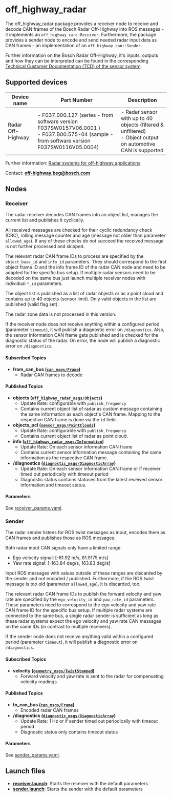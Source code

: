 # off_highway_radar

The off_highway_radar package provides a receiver node to receive and decode CAN frames of the Bosch
Radar Off-Highway into ROS messages - it implements an `off_highway_can::Receiver`. Furthermore, the
package provides a sender node to encode and send needed radar input data as CAN frames - an
implementation of an `off_highway_can::Sender`.

Further information on the Bosch Radar Off-Highway, it's inputs, outputs and how they can be
interpreted can be found in the corresponding [Technical Customer Documentation (TCD) of the sensor
system](https://www.bosch-mobility-solutions.com/en/solutions/assistance-systems/radar-systems-ohw/).

## Supported devices

| **Device name** | **Part Number** | **Description** |
| -| - | - |
| Radar Off-Highway | - F037.000.127 (series - from software version F037SW0157V06.0001 ) <br> - F037.B00.575-04 (sample - from software version F037SW0116V05.0004) | - Radar sensor with up to 40 objects (filtered & unfiltered)<br> - Object output on automotive CAN is supported |

Further information: [Radar systems for off-highway
  applications](https://www.bosch-mobility-solutions.com/en/solutions/assistance-systems/radar-systems-ohw/)

Contact: [**off-highway.beg@bosch.com**](mailto:off-highway.beg@bosch.com?subject=off_highway_sensor_drivers%20Radar%20OHW%20Sensors)

## Nodes

### Receiver

The radar receiver decodes CAN frames into an object list, manages the current list and publishes it
cyclically.

All received messages are checked for their cyclic redundancy check (CRC), rolling message counter
and age (message not older than parameter `allowed_age`). If any of these checks do not succeed the
received message is not further processed and skipped.

The relevant radar CAN frame IDs to process are specified by the `object_base_id` and `info_id`
parameters. They should correspond to the first object frame ID and the info frame ID of the radar
CAN node and need to be adapted for the specific bus setup. If multiple radar sensors need to be
decoded on the same bus just launch multiple receiver nodes with individual `*_id` parameters.

The object list is published as a list of radar objects or as a point cloud and contains up to 40
objects (sensor limit). Only valid objects in the list are published (valid flag set).

The radar zone data is not processed in this version.

If the receiver node does not receive anything within a configured period (parameter `timeout`), it
will publish a diagnostic error on `/diagnostics`. Also, the sensor information CAN frame gets
published and is checked for the diagnostic status of the radar. On error, the node will publish a
diagnostic error on `/diagnostics`.

#### Subscribed Topics

* **from_can_bus
  ([`can_msgs/Frame`](http://docs.ros.org/en/noetic/api/can_msgs/html/msg/Frame.html))**
  * Radar CAN frames to decode

#### Published Topics

* **objects
  ([`off_highway_radar_msgs/Objects`](../off_highway_radar_msgs/msg/Objects.msg))**
  * Update Rate: configurable with `publish_frequency`
  * Contains current object list of radar as custom message containing the same information as each
    object's CAN frame. Mapping to the respective CAN frame is done via the `id` field.
* **objects_pcl
  ([`sensor_msgs/PointCloud2`](http://docs.ros.org/en/noetic/api/sensor_msgs/html/msg/PointCloud2.html))**
  * Update Rate: configurable with `publish_frequency`
  * Contains current object list of radar as point cloud.
* **info
  ([`off_highway_radar_msgs/Information`](../off_highway_radar_msgs/msg/Information.msg))**
  * Update Rate: On each sensor information CAN frame
  * Contains current sensor information message containing the same information as the respective
    CAN frame.
* **/diagnostics
  ([`diagnostic_msgs/DiagnosticArray`](http://docs.ros.org/en/noetic/api/diagnostic_msgs/html/msg/DiagnosticArray.html))**
  * Update Rate: On each sensor information CAN frame or if receiver timed out periodically with
    timeout period
  * Diagnostic status contains statuses from the latest received sensor information and timeout
    status.

#### Parameters

See [receiver_params.yaml](config/receiver_params.yaml).

### Sender

The radar sender listens for ROS twist messages as input, encodes them as CAN frames and publishes
those as ROS messages.

Both radar input CAN signals only have a limited range:

* Ego velocity signal: [-81.92 m/s, 81.9175 m/s]
* Yaw rate signal: [-163.84 deg/s, 163.83 deg/s]

Input ROS messages with values outside of these ranges are discarded by the sender and not encoded /
published. Furthermore, if the ROS twist message is too old (parameter `allowed_age`), it is
discarded, too.

The relevant radar CAN frame IDs to publish the forward velocity and yaw rate are specified by the
`ego_velocity_id` and `yaw_rate_id` parameters. These parameters need to correspond to the ego
velocity and yaw rate CAN frame ID for the specific bus setup. If multiple radar systems are
connected to the same bus, a single radar sender is sufficient as long as these radar systems expect
the ego velocity and yaw rate CAN messages on the same IDs (in contrast to multiple receivers).

If the sender node does not receive anything valid within a configured period (parameter `timeout`),
it will publish a diagnostic error on `/diagnostics`.

#### Subscribed Topics

* **velocity
  ([`geometry_msgs/TwistStamped`](http://docs.ros.org/en/noetic/api/geometry_msgs/html/msg/TwistStamped.html))**
  * Forward velocity and yaw rate is sent to the radar for compensating velocity readings

#### Published Topics

* **to_can_bus
  ([`can_msgs/Frame`](http://docs.ros.org/en/noetic/api/can_msgs/html/msg/Frame.html))**
  * Encoded radar CAN frames
* **/diagnostics
  ([`diagnostic_msgs/DiagnosticArray`](http://docs.ros.org/en/noetic/api/diagnostic_msgs/html/msg/DiagnosticArray.html))**
  * Update Rate: 1 Hz or if sender timed out periodically with timeout period
  * Diagnostic status only contains timeout status

#### Parameters

See [sender_params.yaml](config/sender_params.yaml).

## Launch files

* **[receiver.launch](launch/receiver.launch)**: Starts the receiver with the default parameters
* **[sender.launch](launch/sender.launch)**: Starts the sender with the default parameters
